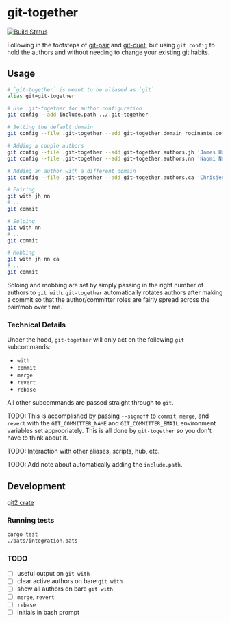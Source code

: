 # git-together

[![Build Status](https://travis-ci.org/kejadlen/git-together.svg?branch=master)](https://travis-ci.org/kejadlen/git-together)

Following in the footsteps of [git-pair][gp] and [git-duet][gd], but using `git
config` to hold the authors and without needing to change your existing git
habits.

[gp]: https://github.com/pivotal/git_scripts
[gd]: https://github.com/git-duet/git-duet

## Usage

```bash
# `git-together` is meant to be aliased as `git`
alias git=git-together

# Use .git-together for author configuration
git config --add include.path ../.git-together

# Setting the default domain
git config --file .git-together --add git-together.domain rocinante.com

# Adding a couple authors
git config --file .git-together --add git-together.authors.jh 'James Holden; jholden'
git config --file .git-together --add git-together.authors.nn 'Naomi Nagata; nnagata'

# Adding an author with a different domain
git config --file .git-together --add git-together.authors.ca 'Chrisjen Avasarala; avasarala@un.gov'

# Pairing
git with jh nn
# ...
git commit

# Soloing
git with nn
# ...
git commit

# Mobbing
git with jh nn ca
# ...
git commit
```

Soloing and mobbing are set by simply passing in the right number of authors to
`git with`. `git-together` automatically rotates authors after making a commit
so that the author/committer roles are fairly spread across the pair/mob over
time.

### Technical Details

Under the hood, `git-together` will only act on the following `git` subcommands:

- `with`
- `commit`
- `merge`
- `revert`
- `rebase`

All other subcommands are passed straight through to `git`.

TODO: This is accomplished by passing `--signoff` to `commit`, `merge`, and `revert`
with the `GIT_COMMITTER_NAME` and `GIT_COMMITTER_EMAIL` environment variables
set appropriately. This is all done by `git-together` so you don't have to
think about it.

TODO: Interaction with other aliases, scripts, hub, etc.

TODO: Add note about automatically adding the `include.path`.

## Development

[git2 crate][gc]

[gc]: https://github.com/alexcrichton/git2-rs

### Running tests

```bash
cargo test
./bats/integration.bats
```

### TODO

- [ ] useful output on `git with`
- [ ] clear active authors on bare `git with`
- [ ] show all authors on bare `git with`
- [ ] `merge`, `revert`
- [ ] `rebase`
- [ ] initials in bash prompt
